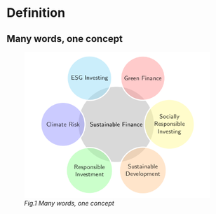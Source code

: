 # Definition 

## Many words, one concept


<figure>
    <img src='manywords.jpg' alt='missing' /><br>
    <figcaption><em>Fig.1 Many words, one concept</em></figcaption>
</figure>